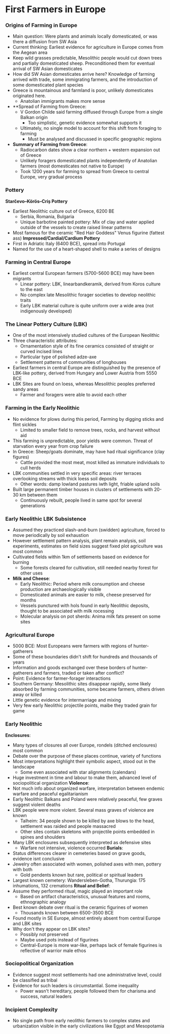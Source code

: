 # First Farmers in Europe
### Origins of Farming in Europe
 - Main question: Were plants and animals locally domesticated, or was there a diffusion from SW Asia
 - Current thinking: Earliest evidence for agriculture in Europe comes from the Aegean area
 - Keep wild grasses predictable, Mesolithic people would cut down trees and partially domesticated sheep. Preconditioned them for eventual arrival of SW Asian domesticates
 - How did SW Asian domesticates arrive here? Knowledge of farming arrived with trade, some immigrating farmers, and the introduction of some domesticated plant species
 - Greece is mountainous and farmland is poor, unlikely domesticates originated here.
	 - Anatolian immigrants makes more sense
 - **Spread of Farming from Greece:
	 - V  Gordon Childe said farming diffused through Europe from a single Balkan origin
		 - Too simplistic, genetic evidence somewhat supports it
	 - Ultimately, no single model to account for this shift from foraging to farming
		 - Must be analysed and discussed in specific geographic regions
 - **Summary of Farming from Greece**:
	 - Radiocarbon dates show a clear northern + western expansion out of Greece
	 - Unlikely foragers domesticated plants independently of Anatolian farmers (most domesticates not native to Europe)
	 - Took 1200 years for farming to spread from Greece to central Europe, very gradual process

### Pottery
**Starčevo–Körös–Criș Pottery**
 - Earliest Neolithic culture out of Greece, 6200 BE
	 - Serbia, Romania, Bulgaria
	 - Unique barbotine painted pottery: Mix of clay and water applied outside of the vessels to create raised linear patterns
 - Most famous for the ceramic "Red Hair Goddess" Venus figurine (fattest ass)
**Impressed/Cardial/Cardium Pottery**
 - First in Adriatic Italy (6400 BCE), spread into Portugal
 - Named for the use of a heart-shaped shell to make a series of designs

###  Farming in Central Europe
 - Earliest central European farmers (5700-5600 BCE) may have been migrants
	 - Linear pottery: LBK, linearbandkeramik, derived from Koros culture to the east
	 - No complex late Mesolithic forager societies to develop neolithic traits
	 - Early LBK material culture is quite uniform over a wide area (not indigenously developed)

### The Linear Pottery Culture (LBK)
 - One of the most intensively studied cultures of the European Neolithic
 - Three characteristic attributes:
	 - Ornamentation style of its fine ceramics consisted of straight or curved incised lines
	 - Particular type of polished adze-axe
	 - Settlement patterns of communities of longhouses
 - Earliest farmers in central Europe are distinguished by the presence of LBK-like pottery, derived from Hungary and Lower Austria from 5550 BCE
 - LBK Sites are found on loess, whereas Mesolithic peoples preferred sandy areas
	 - Farmer and foragers were able to avoid each other

### Farming in the Early Neolithic
 - No evidence for plows during this period, Farming by digging sticks and flint sickles
	 - Limited to smaller field to remove trees, rocks, and harvest without aid
 - This farming is unpredictable, poor yields were common. Threat of starvation every year from crop failure
 - In Greece: Sheep/goats dominate, may have had ritual significance (clay figures)
	 - Cattle provided the most meat, most killed as immature individuals to cull herds
 - LBK communities settled in very specific areas: river terraces overlooking streams with thick loess soil deposits
	 - Other words: damp lowland pastures iwth light, friable upland soils
 - Built large permanent timber houses in clusters of settlements with 20-30 km between them
	 - Continuously rebuilt, people lived in same spot for several generations

### Early Neolithic LBK Subsistence
 - Assumed they practiced slash-and-burn (swidden) agriculture, forced to move periodically by soil exhaustion
 - However settlement pattern analysis, plant remain analysis, soil experiments, estimates on field sizes suggest fixed plot agriculture was most common
 - Cultivated fields within 1km of settlements based on evidence for burning
	 - Some forests cleared for cultivation, still needed nearby forest for other uses
 - **Milk and Cheese**:
	 - Early Neolithic: Period where milk consumption and cheese production are archaeologically visible
	 - Domesticated animals are easier to milk, cheese preserved for months
	 - Vessels punctured with hols found in early Neolithic deposits, thought to be associated with milk rocessing
	 - Molecular analysis on pot sherds: Anima milk fats present on some sites

### Agricultural Europe
 - 5000 BCE: Most Europeans were farmers with regions of hunter-gatherers
 - Some of these boundaries didn't shift for hundreds and thousands of years
 - Information and goods exchanged over these borders of hunter-gatherers and farmers, traded or taken after conflict?
 - Point: Evidence for farmer-forager interactions
 - Southern Germany: Mesolithic sites disappear rapidly, some likely absorbed by farming communities, some became farmers, others driven away or killed
 - Little genetic evidence for intermarriage and mixing
 - Very few early Neolithic projectile points, maibe they traded grain for game

### Early Neolithic
**Enclosures**:
 - Many types of closures all over Europe, rondels (ditched enclosures) most common
 - Debate over the purpose of these places continue, variety of functions
 - Most interpretations highlight their symbolic aspect, stood out in the landscape
	 - Some even associated with star alignments (calendars)
 - Huge investment in time and labour to make them, advanced level of sociopolitical organization
**Violence**:
 - Not much info about organized warfare, interpretation between endemic warfare and peaceful egalitarianism
 - Early Neolithic Balkans and Poland were relatively peaceful, few graves suggest violent deaths
 - LBK people were more violent. Several mass graves of violence are known
	 - Talheim: 34 people shown to be killed by axe blows to the head, settlement was raided and people massacred
	 - Other sites contain skeletons with projectile points embedded in spines and shoulders
 - Many LBK enclosures subsequently interpreted as defensive sites
	 - Warfare not intensive, violence occurred
**Burials**:
 - Status differences clearer in cemeteries based on grave goods, evidence isnt conclusive
 - Jewelry often associated with women, polished axes with men, pottery with both
	 - Gold pendents known but rare, political or spiritual leaders
 - Largest known cemetery: Wandersleben-Gotha, Thurungia: 175 inhumations, 132 cremations
**Ritual and Belief**:
 - Assume they performed ritual, magic played an important role
	 - Based on artifact characteristics, unusual features and rooms, ethnographic analogy
 - Best known debate over ritual is the ceramic figurines of women
	 - Thousands known between 6500-3500 BCE
 - Found mostly in SE Europe, almost entirely absent from central Europe and LBK sites
 - Why don't they appear on LBK sites?
	 - Possibly not preserved
	 - Maybe used pots instead of figurines
	 - Central-Europe is more war-like, perhaps lack of female figurines is reflective of warrior male ethos

### Sociopolitical Organization
 - Evidence suggest most settlements had one administrative level, could be classified as tribal
 - Evidence for such leaders is circumstantial. Some inequality
	 - Power wasn't hereditary, people followed them for charisma and success, natural leaders

### Incipient Complexity
 - No single path from early neolithic farmers to complex states and urbanization visible in the early civilizations like Egypt and Mesopotamia
